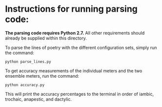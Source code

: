 # Instructions for running parsing code:

**The parsing code requires Python 2.7.** All other requirements should already be supplied within this directory.

To parse the lines of poetry with the different configuration sets, simply run the command:

```
python parse_lines.py
```

To get accuracy measurements of the individual meters and the two ensemble meters, run the command:

```
python accuracy.py
```

This will print the accuracy percentages to the terminal in order of iambic, trochaic, anapestic, and dactylic.